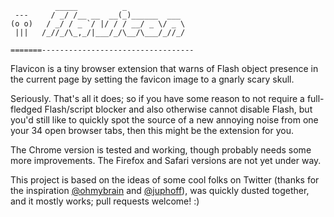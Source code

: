               _____          _             
     ---     / _/ /__ __  __(_)______  ___ 
    (o o)   / _/ / _ `/ |/ / / __/ _ \/ _ \
     |||   /_//_/\_,_/|___/_/\__/\___/_//_/      

    =======----------------------------------

Flavicon is a tiny browser extension that warns of Flash object presence in the current page by setting the favicon image to a gnarly scary skull.

Seriously. That's all it does; so if you have some reason to not require a full-fledged Flash/script blocker and also otherwise cannot disable Flash, but you'd still like to quickly spot the source of a new annoying noise from one your 34 open browser tabs, then this might be the extension for you.

The Chrome version is tested and working, though probably needs some more improvements. The Firefox and Safari versions are not yet under way.

This project is based on the ideas of some cool folks on Twitter (thanks for the inspiration [@ohmybrain](http://tiwtter.com/ohmybrain) and [@juphoff](http://tiwtter.com/juphoff)), was quickly dusted together, and it mostly works; pull requests welcome! :)